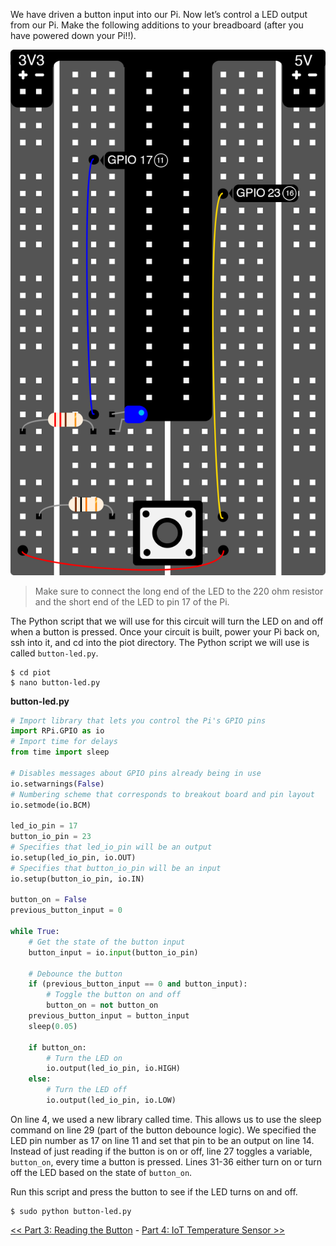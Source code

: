 We have driven a button input into our Pi. Now let’s control a LED output from our Pi. Make the following additions to your breadboard (after you have powered down your Pi!!).

![Breadboard](img/breadboard-5.png)

> Make sure to connect the long end of the LED to the 220 ohm resistor and the short end of the LED to pin 17 of the Pi.

The Python script that we will use for this circuit will turn the LED on and off when a button is pressed. Once your circuit is built, power your Pi back on, ssh into it, and cd into the piot directory. The Python script we will use is called `button-led.py`.

```
$ cd piot
$ nano button-led.py
```

**button-led.py**

```python
# Import library that lets you control the Pi's GPIO pins
import RPi.GPIO as io 
# Import time for delays 
from time import sleep

# Disables messages about GPIO pins already being in use
io.setwarnings(False)
# Numbering scheme that corresponds to breakout board and pin layout
io.setmode(io.BCM)

led_io_pin = 17
button_io_pin = 23
# Specifies that led_io_pin will be an output
io.setup(led_io_pin, io.OUT)
# Specifies that button_io_pin will be an input
io.setup(button_io_pin, io.IN)

button_on = False
previous_button_input = 0

while True:
    # Get the state of the button input
    button_input = io.input(button_io_pin)
    
    # Debounce the button
    if (previous_button_input == 0 and button_input):
        # Toggle the button on and off
        button_on = not button_on
    previous_button_input = button_input
    sleep(0.05)
    
    if button_on:
        # Turn the LED on
        io.output(led_io_pin, io.HIGH)
    else:
        # Turn the LED off
        io.output(led_io_pin, io.LOW)
```

On line 4, we used a new library called time. This allows us to use the sleep command on line 29 (part of the button debounce logic). We specified the LED pin number as 17 on line 11 and set that pin to be an output on line 14. Instead of just reading if the button is on or off, line 27 toggles a variable, `button_on`, every time a button is pressed. Lines 31-36 either turn on or turn off the LED based on the state of `button_on`.

Run this script and press the button to see if the LED turns on and off.

```
$ sudo python button-led.py
```

[<< Part 3: Reading the Button](Part-3.-Reading-the-Button) - [Part 4: IoT Temperature Sensor >>](Part-4.-IoT-Temperature-Sensor)